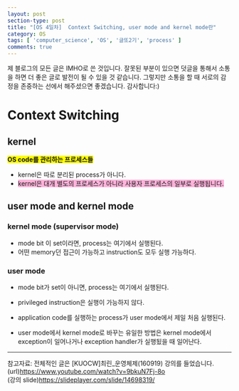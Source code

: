 ```yaml
---
layout: post
section-type: post
title: "[OS 4일차]  Context Switching, user mode and kernel mode란"
category: OS
tags: [ 'computer_science', 'OS', '글또2기', 'process' ]
comments: true
---
```


제 블로그의 모든 글은 IMHO로 쓴 것입니다.
잘못된 부분이 있으면 덧글을 통해서 소통을 하면 더 좋은 글로 발전이 될 수 있을 것 같습니다.
그렇지만 소통을 할 때 서로의 감정을 존중하는 선에서 해주셨으면 좋겠습니다.
감사합니다:)


# Context Switching

## kernel
<span style="background-color:yellow"><b>OS code를 관리하는 프로세스들</b></span>

- kernel은 따로 분리된 process가 아니다.
- <span style="background-color:#FFB2D9">kernel은 대개 별도의 프로세스가 아니라 사용자 프로세스의 일부로 실행됩니다.</span>

## user mode and kernel mode

### kernel mode (supervisor mode)
- mode bit 이 set이라면, process는 여기에서 실행된다.
- 어떤 memory던 접근이 가능하고 instruction도 모두 실행 가능하다.

### user mode
- mode bit가 set이 아니면, process는 여기에서 실행된다.
- privileged instruction은 실행이 가능하지 않다.
- application code를 실행하는 process가 user mode에서 제일 처음 실행된다.

- user mode에서 kernel mode로 바꾸는 유일한 방법은 kernel mode에서 exception이 일어나거나 exception handler가 실행됬을 때 일어난다.


----

참고자료:
전체적인 글은 [KUOCW]최린_운영체제(160919) 강의를 들었습니다.  
(url)https://www.youtube.com/watch?v=9bkuN7Fj-8o  
(강의 slide)https://slideplayer.com/slide/14698319/
